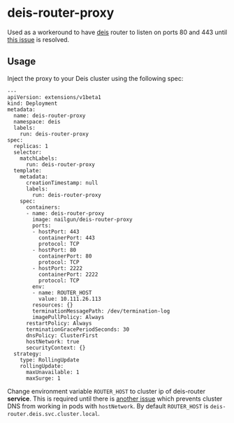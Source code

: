 # deis-router-proxy

Used as a workeround to have [deis](https://deis.com/workflow/) router to listen on ports 80 and 443 until [this issue](https://github.com/kubernetes/kubernetes/issues/23920) is resolved.

## Usage

Inject the proxy to your Deis cluster using the following spec:


```
---
apiVersion: extensions/v1beta1
kind: Deployment
metadata:
  name: deis-router-proxy
  namespace: deis
  labels:
    run: deis-router-proxy
spec:
  replicas: 1
  selector:
    matchLabels:
      run: deis-router-proxy
  template:
    metadata:
      creationTimestamp: null
      labels:
        run: deis-router-proxy
    spec:
      containers:
      - name: deis-router-proxy
        image: nailgun/deis-router-proxy
        ports:
        - hostPort: 443
          containerPort: 443
          protocol: TCP
        - hostPort: 80
          containerPort: 80
          protocol: TCP
        - hostPort: 2222
          containerPort: 2222
          protocol: TCP
        env:
        - name: ROUTER_HOST
          value: 10.111.26.113
        resources: {}
        terminationMessagePath: /dev/termination-log
        imagePullPolicy: Always
      restartPolicy: Always
      terminationGracePeriodSeconds: 30
      dnsPolicy: ClusterFirst
      hostNetwork: true
      securityContext: {}
  strategy:
    type: RollingUpdate
    rollingUpdate:
      maxUnavailable: 1
      maxSurge: 1
```

Change environment variable `ROUTER_HOST` to cluster ip of deis-router **service**. This is required until there is [another issue](https://github.com/kubernetes/kubernetes/issues/17406) which prevents cluster DNS from working in pods with `hostNetwork`. By default `ROUTER_HOST` is `deis-router.deis.svc.cluster.local`.
